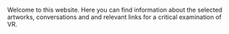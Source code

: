 Welcome to this website. Here you can find information about the selected artworks, conversations and and relevant links for a critical examination of VR.